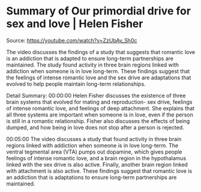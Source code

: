 # Summary of Our primordial drive for sex and love | Helen Fisher

Source: https://youtube.com/watch?v=ZzUbAv_Sh0c

The video discusses the findings of a study that suggests that romantic love is an addiction that is adapted to ensure long-term partnerships are maintained. The study found activity in three brain regions linked with addiction when someone is in love long-term. These findings suggest that the feelings of intense romantic love and the sex drive are adaptations that evolved to help people maintain long-term relationships.

Detail Summary: 
00:00:00
Helen Fisher discusses the existence of three brain systems that evolved for mating and reproduction- sex drive, feelings of intense romantic love, and feelings of deep attachment. She explains that all three systems are important when someone is in love, even if the person is still in a romantic relationship. Fisher also discusses the effects of being dumped, and how being in love does not stop after a person is rejected.

00:05:00
The video discusses a study that found activity in three brain regions linked with addiction when someone is in love long-term. The ventral tegmental area (VTA) pumps out dopamine, which gives people feelings of intense romantic love, and a brain region in the hypothalamus linked with the sex drive is also active. Finally, another brain region linked with attachment is also active. These findings suggest that romantic love is an addiction that is adaptations to ensure long-term partnerships are maintained.

